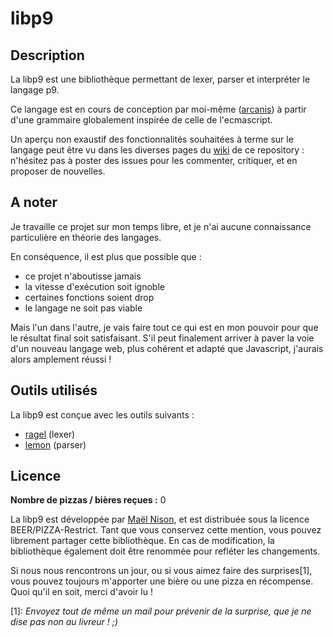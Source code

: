 # libp9

## Description

La libp9 est une bibliothèque permettant de lexer, parser et interpréter le langage p9.

Ce langage est en cours de conception par moi-même ([arcanis](http://www.arcastel.com)) à partir d'une grammaire globalement inspirée de celle de l'ecmascript.

Un aperçu non exaustif des fonctionnalités souhaitées à terme sur le langage peut être vu dans les diverses pages du [wiki](https://github.com/arcanin/libp9/wiki/_pages) de ce repository : n'hésitez pas à poster des issues pour les commenter, critiquer, et en proposer de nouvelles.

## A noter

Je travaille ce projet sur mon temps libre, et je n'ai aucune connaissance particulière en théorie des langages.

En conséquence, il est plus que possible que :

* ce projet n'aboutisse jamais
* la vitesse d'exécution soit ignoble
* certaines fonctions soient drop
* le langage ne soit pas viable

Mais l'un dans l'autre, je vais faire tout ce qui est en mon pouvoir pour que le résultat final soit satisfaisant.
S'il peut finalement arriver à paver la voie d'un nouveau langage web, plus cohérent et adapté que Javascript, j'aurais alors amplement réussi !

## Outils utilisés

La libp9 est conçue avec les outils suivants :

- [ragel](http://www.complang.org/ragel/) (lexer)
- [lemon](http://www.hwaci.com/sw/lemon/) (parser)

## Licence

**Nombre de pizzas / bières reçues :** 0

La libp9 est développée par [Maël Nison](mailto:nison.mael@gmail.com), et est distribuée sous la licence BEER/PIZZA-Restrict. Tant que vous conservez cette mention, vous pouvez librement partager cette bibliothèque. En cas de modification, la bibliothèque également doit être renommée pour refléter les changements.

Si nous nous rencontrons un jour, ou si vous aimez faire des surprises[1], vous pouvez toujours m'apporter une bière ou une pizza en récompense.
Quoi qu'il en soit, merci d'avoir lu !

[1]: *Envoyez tout de même un mail pour prévenir de la surprise, que je ne dise pas non au livreur ! ;)*
